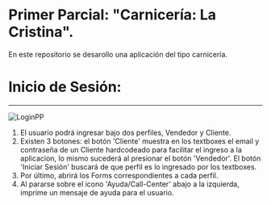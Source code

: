 # Primer Parcial: "Carnicería: La Cristina".
En este repositorio se desarollo una aplicación del tipo carnicería.

# Inicio de Sesión:
-----------------------

![LoginPP](https://user-images.githubusercontent.com/98594436/234700829-576121f3-ec55-462c-8955-b398d58f2d09.png)

1) El usuario podrá ingresar bajo dos perfiles, Vendedor y Cliente.
2) Existen 3 botones: el botón 'Cliente' muestra en los textboxes el email y contraseña de un Cliente hardcodeado para facilitar el ingreso a la aplicacion, lo mismo sucederá al presionar el botón 'Vendedor'. El botón 'Iniciar Sesión' buscará de que perfil es lo ingresado por los textboxes.
3) Por último, abrirá los Forms correspondientes a cada perfil.
4) Al pararse sobre el icono 'Ayuda/Call-Center' abajo a la izquierda, imprime un mensaje de ayuda para el usuario.

